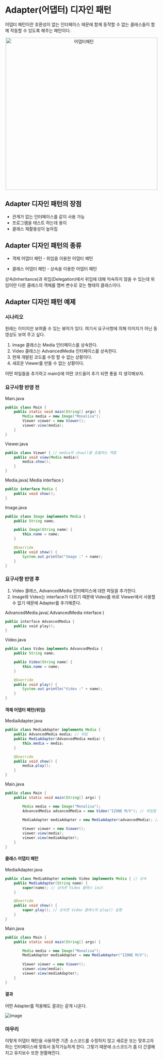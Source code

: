 # Adapter(어댑터) 디자인 패턴

 어댑터  패턴이란 호환성이 없는 인터페이스 때문에 함께 동작할 수 없는 클래스들이 함께 작동할 수 있도록 해주는 패턴이다.

<p align="center">
  <img src="https://user-images.githubusercontent.com/22047374/127748250-222ee5f3-bccf-4746-8904-8e3df9166ef9.png" alt="어댑터패턴" width="500px" />
</p>



## Adapter 디자인 패턴의 장점

- 관계가 없는 인터페이스를 같이 사용 가능
- 프로그램을 테스트 하는데 용이
- 클래스 재활용성이 높아짐

## Adapter 디자인 패턴의 종류

- 객체 어댑터 패턴 - 위임을 이용한 어댑터 패턴

- 클래스 어댑터 패턴 - 상속을 이용한 어댑터 패턴

상속(Inheritance)과 위임(Delegation)에서 위임에 대해 익숙하지 않을 수 있는데 위임이란 다른 클래스의 객체를 멤버 변수로 갖는 형태의 클래스이다.

## Adapter 디자인 패턴 예제

### 시나리오

원래는 이미지만 보여줄 수 있는 뷰어가 있다. 여기서 요구사항에 의해 이미지가 아닌 동영상도 보여 주고 싶다. 

1. Image 클래스는 Media 인터페이스를 상속한다.
2. Video 클래스는 AdvancedMedia 인터페이스를 상속한다.
3. 현재 개발된 코드를 수정 할 수 없는 상황이다.
4. 새로운 Viewer를 만들 수 없는 상황이다.

어떤 파일들을 추가하고 main()에 어떤 코드들이 추가 되면 좋을 지 생각해보자.



### 요구사항 반영 전

Main.java

```java
public class Main {
    public static void main(String[] args) {
        Media media = new Image("Monalisa");
        Viewer viewer = new Viewer();
        viewer.view(media);
    }
}

```

Viewer.java

```java
public class Viewer { // media의 show()를 호출하는 역할
    public void view(Media media){
        media.show();
    }
}
```

Media.java( Media interface )

```java
public interface Media {
    public void show();
}
```

Image.java

```java
public class Image implements Media {
    public String name;

    public Image(String name) {
        this.name = name;
    }

    @Override
    public void show() {
        System.out.println("Image :" + name);
    }
}
```

### 요구사항 반영 후

1. Video 클래스, AdvancedMedia 인터페이스에 대한 파일을 추가한다.
2. Image와 Video는 interface가 다르기 때문에 Video를 바로 Viewer에서 사용할 수 없기 때문에 Adapter를 추가해준다.



AdvancedMedia.java( AdvancedMedia interface )

```swift
public interface AdvancedMedia {
    public void play();
}
```

Video.java

```java
public class Video implements AdvancedMedia {
    public String name;

    public Video(String name) {
        this.name = name;
    }

    @Override
    public void play() {
        System.out.println("Video :" + name);
    }
}
```

#### 객체 어댑터 패턴(위임)

MediaAdapter.java

```java
public class MediaAdapter implements Media {
    public AdvancedMedia media; // 위임 
    public MediaAdapter(AdvancedMedia media) {
        this.media = media;
    }

    @Override
    public void show() {
        media.play();
    }
}
```

Main.java

```java
public class Main {
    public static void main(String[] args) {

        Media media = new Image("Monalisa");
        AdvancedMedia advancedMedia = new Video("IZONE M/V"); // 위임할 객체 생성

        MediaAdapter mediaAdapter = new MediaAdapter(advancedMedia); // MediaAdapter에 advancedMedia 위임
      
        Viewer viewer = new Viewer();
        viewer.view(media);
        viewer.view(mediaAdapter);
    }
}
```



#### 클래스 어댑터 패턴

MediaAdapter.java

```java
public class MediaAdapter extends Video implements Media { // 상속
    public MediaAdapter(String name) {
        super(name); // 상속한 Video 클래스 init
    }

    @Override
    public void show() {
        super.play(); // 상속한 Video 클래스의 play() 실행
    }
}
```

Main.java

```java
public class Main {
    public static void main(String[] args) {

        Media media = new Image("Monalisa");
        MediaAdapter mediaAdapter = new MediaAdapter("IZONE M/V");
      
        Viewer viewer = new Viewer();
        viewer.view(media);
        viewer.view(mediaAdapter);
    }
}
```

#### 결과

어떤 Adapter를 적용해도 결과는 같게 나온다.

![image](https://user-images.githubusercontent.com/22047374/127747979-77aadb92-4037-4b5b-9539-63db3ae7effb.png)

### 마무리

이렇게 어댑터 패턴을 사용하면 기존 소스코드를 수정하지 않고 새로운 또는 맞추고자 하는 인터페이스에 맞춰서 동작가능하게 한다. 그렇기 때문에 소스코드가 좀 더 간결해지고 유지보수 또한 원활해진다. 

